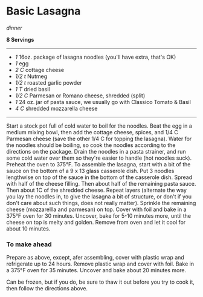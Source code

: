 # Basic Lasagna

*dinner*

**8 Servings**

---

- *1* 16oz. package of lasagna noodles (you'll have extra, that's OK)
- *1* egg
- *2 C* cottage cheese
- *1/2 t* Nutmeg
- *1/2 t* roasted garlic powder
- *1 T* dried basil
- *1/2 C* Parmesan or Romano cheese, shredded (split)
- *1* 24 oz. jar of pasta sauce, we usually go with Classico Tomato & Basil
- *4 C* shredded mozzarella cheese

---

Start a stock pot full of cold water to boil for the noodles. Beat the egg in a
medium mixing bowl, then add the cottage cheese, spices, and 1/4 C Parmesan
cheese (save the other 1/4 C for topping the lasagna). Water for the noodles
should be boiling, so cook the noodles according to the directions on the
package. Drain the noodles in a pasta strainer, and run some cold water over
them so they're easier to handle (hot noodles suck). Preheat the oven to 375°F.
To assemble the lasagna, start with a bit of the sauce on the bottom of a
9 x 13 glass casserole dish. Put 3 noodles lengthwise on top of the sauce in
the bottom of the casserole dish. Spread with half of the cheese filling.
Then about half of the remaining pasta sauce. Then about 1C of the shredded
cheese. Repeat layers (alternate the way you lay the noodles in, to give the
lasagna a bit of structure, or don't if you don't care about such things, does
not really matter). Sprinkle the remaining cheese (mozzarellla and parmesan) on
top. Cover with foil and bake in a 375°F oven for 30 minutes. Uncover, bake for
5-10 minutes more, until the cheese on top is melty and golden. Remove from oven
and let it cool for about 10 minutes.

### To make ahead

Prepare as above, except, afer assembling, cover with plastic wrap and
refrigerate up to 24 hours. Remove plastic wrap and cover with foil. Bake in a
375°F oven for 35 minutes. Uncover and bake about 20 minutes more.

Can be frozen, but if you do, be sure to thaw it out before you try to cook it,
then follow the directions above.
